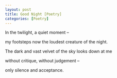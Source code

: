 ```yaml
---
layout: post
title: Good Night [Poetry]
categories: [Poetry]
---
```

<p class="has-text-align-center">
  In the twilight, a quiet moment &#8211;
</p>

<p class="has-text-align-center">
  my footsteps now the loudest creature of the night.
</p>

<p class="has-text-align-center">
  The dark and vast velvet of the sky looks down at me
</p>

<p class="has-text-align-center">
  without critique, without judgement &#8211;
</p>

<p class="has-text-align-center">
  only silence and acceptance.
</p>